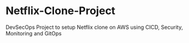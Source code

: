 # Netflix-Clone-Project
DevSecOps Project to setup Netflix clone on AWS using CICD, Security, Monitoring and GitOps

